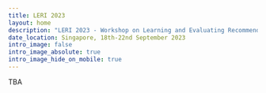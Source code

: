 ```yaml
---
title: LERI 2023
layout: home
description: "LERI 2023 - Workshop on Learning and Evaluating Recommendations with Impressions"
date_location: Singapore, 18th-22nd September 2023
intro_image: false
intro_image_absolute: true
intro_image_hide_on_mobile: true
---
```


TBA
